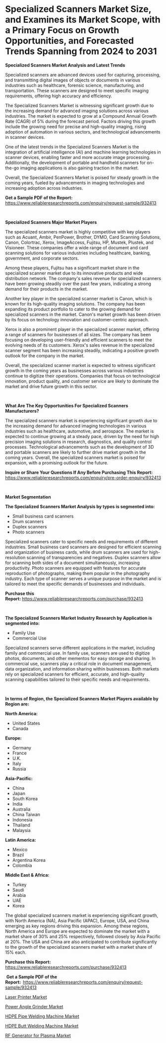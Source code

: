 <p><h1>Specialized Scanners Market Size, and Examines its Market Scope, with a Primary Focus on Growth Opportunities, and Forecasted Trends Spanning from 2024 to 2031</h1></p><p><strong>Specialized Scanners Market Analysis and Latest Trends</strong></p>
<p><p>Specialized scanners are advanced devices used for capturing, processing, and transmitting digital images of objects or documents in various industries such as healthcare, forensic science, manufacturing, and transportation. These scanners are designed to meet specific imaging requirements, offering high accuracy and efficiency.</p><p>The Specialized Scanners Market is witnessing significant growth due to the increasing demand for advanced imaging solutions across various industries. The market is expected to grow at a Compound Annual Growth Rate (CAGR) of 5% during the forecast period. Factors driving this growth include the growing need for precise and high-quality imaging, rising adoption of automation in various sectors, and technological advancements in scanner devices.</p><p>One of the latest trends in the Specialized Scanners Market is the integration of artificial intelligence (AI) and machine learning technologies in scanner devices, enabling faster and more accurate image processing. Additionally, the development of portable and handheld scanners for on-the-go imaging applications is also gaining traction in the market.</p><p>Overall, the Specialized Scanners Market is poised for steady growth in the coming years, fueled by advancements in imaging technologies and increasing adoption across industries.</p></p>
<p><strong>Get a Sample PDF of the Report:&nbsp;</strong> <a href="https://www.reliableresearchreports.com/enquiry/request-sample/932413">https://www.reliableresearchreports.com/enquiry/request-sample/932413</a></p>
<p>&nbsp;</p>
<p><strong>Specialized Scanners Major Market Players</strong></p>
<p><p>The specialized scanners market is highly competitive with key players such as Acuant, Ambir, PenPower, Brother, DYMO, Card Scanning Solutions, Canon, Colortrac, Xerox, ImageAccess, Fujitsu, HP, Mustek, Plustek, and Visioneer. These companies offer a wide range of document and card scanning solutions for various industries including healthcare, banking, government, and corporate sectors.</p><p>Among these players, Fujitsu has a significant market share in the specialized scanner market due to its innovative products and wide distribution network. The company's sales revenue for specialized scanners have been growing steadily over the past few years, indicating a strong demand for their products in the market.</p><p>Another key player in the specialized scanner market is Canon, which is known for its high-quality imaging solutions. The company has been expanding its product portfolio to cater to the growing demand for specialized scanners in the market. Canon's market growth has been driven by its focus on technology innovation and customer-centric approach.</p><p>Xerox is also a prominent player in the specialized scanner market, offering a range of scanners for businesses of all sizes. The company has been focusing on developing user-friendly and efficient scanners to meet the evolving needs of its customers. Xerox's sales revenue in the specialized scanner segment has been increasing steadily, indicating a positive growth outlook for the company in the market.</p><p>Overall, the specialized scanner market is expected to witness significant growth in the coming years as businesses across various industries continue to digitize their operations. Companies that focus on technological innovation, product quality, and customer service are likely to dominate the market and drive future growth in this sector.</p></p>
<p>&nbsp;</p>
<p><strong>What Are The Key Opportunities For Specialized Scanners Manufacturers?</strong></p>
<p><p>The specialized scanners market is experiencing significant growth due to the increasing demand for advanced imaging technologies in various industries such as healthcare, automotive, and aerospace. The market is expected to continue growing at a steady pace, driven by the need for high precision imaging solutions in research, diagnostics, and quality control processes. Technological advancements such as the development of 3D and portable scanners are likely to further drive market growth in the coming years. Overall, the specialized scanners market is poised for expansion, with a promising outlook for the future.</p></p>
<p><strong>Inquire or Share Your Questions If Any Before Purchasing This Report:</strong> <a href="https://www.reliableresearchreports.com/enquiry/pre-order-enquiry/932413">https://www.reliableresearchreports.com/enquiry/pre-order-enquiry/932413</a></p>
<p>&nbsp;</p>
<p><strong>Market Segmentation</strong></p>
<p><strong>The Specialized Scanners Market Analysis by types is segmented into:</strong></p>
<p><ul><li>Small business card scanners</li><li>Drum scanners</li><li>Duplex scanners</li><li>Photo scanners</li></ul></p>
<p><p>Specialized scanners cater to specific needs and requirements of different industries. Small business card scanners are designed for efficient scanning and organization of business cards, while drum scanners are used for high-resolution scanning of transparencies and negatives. Duplex scanners allow for scanning both sides of a document simultaneously, increasing productivity. Photo scanners are equipped with features for accurate reproduction of photographs, making them popular in the photography industry. Each type of scanner serves a unique purpose in the market and is tailored to meet the specific demands of businesses and individuals.</p></p>
<p><strong>Purchase this Report:&nbsp;</strong><a href="https://www.reliableresearchreports.com/purchase/932413">https://www.reliableresearchreports.com/purchase/932413</a></p>
<p>&nbsp;</p>
<p><strong>The Specialized Scanners Market Industry Research by Application is segmented into:</strong></p>
<p><ul><li>Family Use</li><li>Commercial Use</li></ul></p>
<p><p>Specialized scanners serve different applications in the market, including family and commercial use. In family use, scanners are used to digitize photos, documents, and other mementos for easy storage and sharing. In commercial use, scanners play a critical role in document management, data organization, and information sharing within businesses. Both markets rely on specialized scanners for efficient, accurate, and high-quality scanning capabilities tailored to their specific needs and requirements.</p></p>
<p>&nbsp;</p>
<p><strong>In terms of Region, the Specialized Scanners Market Players available by Region are:</strong></p>
<p>
    <p> <strong> North America: </strong>
        <ul>
            <li>United States</li>
            <li>Canada</li>
        </ul>
        </p> 
    <p> <strong> Europe: </strong>
        <ul>
            <li>Germany</li>
            <li>France</li>
            <li>U.K.</li>
            <li>Italy</li>
            <li>Russia</li>
        </ul>
        </p> 
    <p> <strong> Asia-Pacific: </strong>
        <ul>
            <li>China</li>
            <li>Japan</li>
            <li>South Korea</li>
            <li>India</li>
            <li>Australia</li>
            <li>China Taiwan</li>
            <li>Indonesia</li>
            <li>Thailand</li>
            <li>Malaysia</li>
        </ul>
        </p> 
    <p> <strong> Latin America: </strong>
        <ul>
            <li>Mexico</li>
            <li>Brazil</li>
            <li>Argentina Korea</li>
            <li>Colombia</li>
        </ul>
        </p> 
    <p> <strong> Middle East & Africa: </strong>
        <ul>
            <li>Turkey</li>
            <li>Saudi</li>
            <li>Arabia</li>
            <li>UAE</li>
            <li>Korea</li>
        </ul>
    </p>
    </p>
<p><p>The global specialized scanners market is experiencing significant growth, with North America (NA), Asia Pacific (APAC), Europe, USA, and China emerging as key regions driving this expansion. Among these regions, North America and Europe are expected to dominate the market with a market share of 30% and 25% respectively, followed closely by Asia Pacific at 20%. The USA and China are also anticipated to contribute significantly to the growth of the specialized scanners market with a market share of 15% each.</p></p>
<p><strong>Purchase this Report: </strong><a href="https://www.reliableresearchreports.com/purchase/932413">https://www.reliableresearchreports.com/purchase/932413</a></p>
<p>&nbsp;<strong>Get a Sample PDF of the Report:&nbsp;&nbsp;</strong><a href="https://www.reliableresearchreports.com/enquiry/request-sample/932413">https://www.reliableresearchreports.com/enquiry/request-sample/932413</a></p>
<p><strong></strong></p>
<p><p><a href="https://medium.com/@henryprice766/laser-printer-market-size-reveals-the-best-marketing-channels-in-global-industry-eccb9da20284">Laser Printer Market</a></p><p><a href="https://medium.com/@henryprice766/power-angle-grinder-market-furnishes-information-on-market-share-market-trends-and-market-growth-c20c7d3c9fb8">Power Angle Grinder Market</a></p><p><a href="https://medium.com/@henryprice766/hdpe-pipe-welding-machine-market-share-evolution-and-market-growth-trends-2024-2031-e364b75ba859">HDPE Pipe Welding Machine Market</a></p><p><a href="https://medium.com/@henryprice766/hdpe-butt-welding-machine-market-size-and-market-trends-complete-industry-overview-2024-to-2031-aaacf343e6e0">HDPE Butt Welding Machine Market</a></p><p><a href="https://medium.com/@henryprice766/rf-generator-for-plasma-market-research-report-its-history-and-forecast-2024-to-2031-b5d2d477f131">RF Generator for Plasma Market</a></p></p>